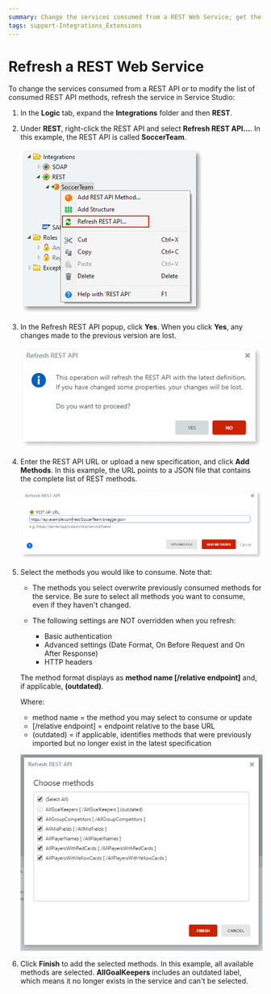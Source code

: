 ```yaml
---
summary: Change the services consumed from a REST Web Service; get the latest changes or modify the list of consumed methods in Service Studio.
tags: support-Integrations_Extensions
---
```


# Refresh a REST Web Service

To change the services consumed from a REST API or to modify the list of consumed REST API methods, refresh the service in Service Studio:

1. In the **Logic** tab, expand the **Integrations** folder and then **REST**.

2. Under **REST**, right-click the REST API  and select **Refresh REST API...**. In this example, the REST API is called **SoccerTeam**.

    ![](images/ss-rest-refresh-1.png)

3. In the Refresh REST API popup, click **Yes**. When you click **Yes**, any changes made to the previous version are lost.  

    ![](images/ss-rest-refresh-confirm-2.png)

4. Enter the REST API URL or upload a new specification, and click **Add Methods**. In this example, the URL points to a JSON file that contains the complete list of REST methods.

    ![](images/ss-rest-refresh-URL-3.png)

5. Select the methods you would like to consume. Note that:
    
    * The methods you select overwrite previously consumed methods for the service. Be sure to select all methods you want to consume, even if they haven't changed.
    * The following settings are NOT overridden when you refresh:
            
        * Basic authentication
        * Advanced settings (Date Format, On Before Request and On After Response)
        * HTTP headers

    The method format displays as **method name [/relative endpoint]** and, if applicable, **(outdated)**. 

    Where:
    
    * method name = the method you may select to consume or update
    *  [/relative endpoint] = endpoint relative to the base URL
    *  (outdated) = if applicable, identifies methods that were previously imported but no longer exist in the latest specification

    ![](images/ss-rest-refresh-methods-4.png)


6. Click **Finish** to add the selected methods. In this example, all available methods are selected. **AllGoalKeepers**  includes an outdated label, which means it no longer exists in the service and can't be selected.    

